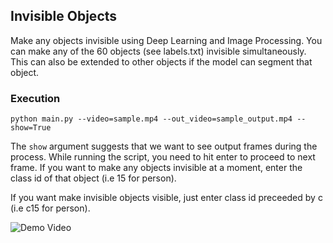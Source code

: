 ## Invisible Objects

Make any objects invisible using Deep Learning and Image Processing.
You can make any of the 60 objects (see labels.txt) invisible simultaneously. This can also be extended to other objects if the model can segment that object.

### Execution

```
python main.py --video=sample.mp4 --out_video=sample_output.mp4 --show=True
```

The `show` argument suggests that we want to see output frames during the process. While running the script, you need to hit enter to proceed to next frame.
If you want to make any objects invisible at a moment, enter the class id of that object (i.e 15 for person).

If you want make invisible objects visible, just enter class id preceeded by c (i.e c15 for person).

![Demo Video](https://youtu.be/uNySz9l5CI8)
